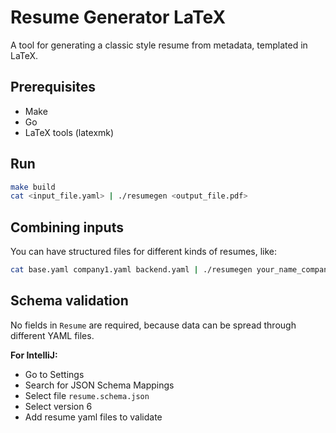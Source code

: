 # Resume Generator LaTeX
A tool for generating a classic style resume from metadata, templated in LaTeX.

## Prerequisites

- Make
- Go
- LaTeX tools (latexmk)

## Run

```sh
make build
cat <input_file.yaml> | ./resumegen <output_file.pdf>
```

## Combining inputs

You can have structured files for different kinds of resumes,
like:

```sh
cat base.yaml company1.yaml backend.yaml | ./resumegen your_name_company1_backend.pdf
```

## Schema validation

No fields in `Resume` are required,
because data can be spread through different YAML files.

**For IntelliJ:**

- Go to Settings
- Search for JSON Schema Mappings
- Select file `resume.schema.json`
- Select version 6
- Add resume yaml files to validate